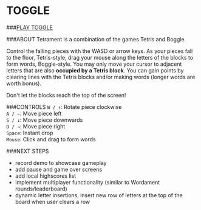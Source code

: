 TOGGLE
========
###[PLAY TOGGLE](http://akshaths.github.io/Toggle/)

###ABOUT
Tetrament is a combination of the games Tetris and Boggle. 

Control the falling pieces with the WASD or arrow keys. As your pieces fall to the floor, Tetris-style, drag your mouse along the letters of the blocks to form words, Boggle-style. You may only move your cursor to adjacent letters that are also **occupied by a Tetris block**. You can gain points by clearing lines with the Tetris blocks and/or making words (longer words are worth bonus). 

Don't let the blocks reach the top of the screen!

###CONTROLS
``W / ↑``: Rotate piece clockwise  
``A / ←``: Move piece left  
``S / ↓``: Move piece downwards  
``D / →``: Move piece right  
``Space``: Instant drop  
``Mouse``: Click and drag to form words 

###NEXT STEPS
* record demo to showcase gameplay
* add pause and game over screens
* add local highscores list
* implement multiplayer functionality (similar to Wordament rounds/leaderboard)
* dynamic letter insertions, insert new row of letters at the top of the board when user clears a row


